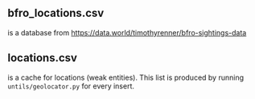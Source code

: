 ## bfro_locations.csv 

is a database from https://data.world/timothyrenner/bfro-sightings-data

## locations.csv

is a cache for locations (weak entities). This list is produced by running `untils/geolocator.py` for every insert. 
